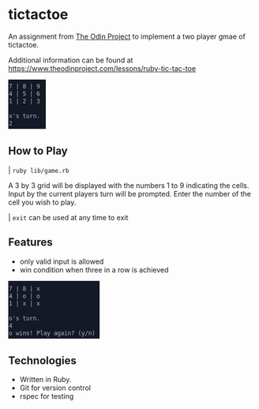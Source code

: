 # tictactoe
An assignment from [The Odin Project](https://www.theodinproject.com/) to implement a two player gmae of tictactoe.

Additional information can be found at https://www.theodinproject.com/lessons/ruby-tic-tac-toe

![Board](doc/board.png)

## How to Play

| <code>ruby lib/game.rb</code>

A 3 by 3 grid will be displayed with the numbers 1 to 9 indicating the cells.
Input by the current players turn will be prompted. Enter the number of the cell you wish to play.

| <code>exit</code> can be used at any time to exit

## Features

- only valid input is allowed
- win condition when three in a row is achieved

![winner](doc/winner.png)

## Technologies
- Written in Ruby.
- Git for version control
- rspec for testing